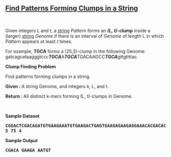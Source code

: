 <h2><a href="https://rosalind.info/problems/ba1e/">Find Patterns Forming Clumps in a String</a></h2>

<p>&nbsp;</p>
<p><strong class="example"></strong></p>

<p>Given integers L and <i>t</i>, a <a href="https://rosalind.info/glossary/string/">string</a> <i>Pattern</i> forms an <strong><i>(L, t)</i>-clump</strong> inside a (larger) <a href="https://rosalind.info/glossary/string/">string</a> <i>Genome</i> if there is an interval of <i>Genome</i> of length L in which <i>Pattern</i> appears at least <i>t</i> times.</p>
<p>For example, <strong>TGCA</strong>  forms a (25,3)-clump in the following Genome:   gatcagcataagggtccc<strong><i>TGCA</i></strong>A<strong><i>TGCA</i></strong>TGACAAGCC<strong><i>TGCA</i></strong>gttgttttac.</p>

<p><strong class="example">Clump Finding Problem</strong></p>
<p>Find patterns forming clumps in a string.</p>

<p><strong>Given : </strong> A string Genome, and integers k, L, and t.</p>
<p><strong>Return : </strong> All distinct k-mers forming (L, t)-clumps in Genome.</p>



<p>&nbsp;</p>
<p><strong class="example">Sample Dataset</strong></p>
<pre>
<strong>CGGACTCGACAGATGTGAAGAAATGTGAAGACTGAGTGAAGAGAAGAGGAAACACGACACGACATTGCGACATAATGTACGAATGTAATGTGCCTATGGC</strong>
<strong>5 75 4</strong>
</pre>
<p><strong class="example">Sample Output</strong></p>
<pre>
<strong>CGACA GAAGA AATGT</strong>
</pre>
